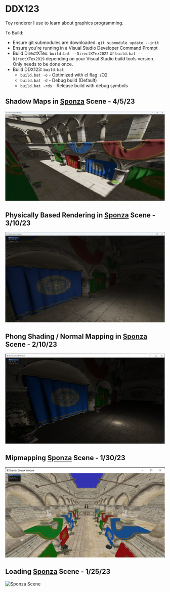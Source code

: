 # DDX123

Toy renderer I use to learn about graphics programming.

To Build:
- Ensure git submodules are downloaded. `git submodule update --init`
- Ensure you're running in a Visual Studio Developer Command Prompt
- Build DirectXTex: `build.bat --DirectXTex2022` or `build.bat --DirectXTex2019` depending on your Visual Studio build tools version. Only needs to be done once.
- Build DDX123: `build.bat`
  - `build.bat -o`   - Optimized with cl flag: /O2
  - `build.bat -d`   - Debug build (Default)
  - `build.bat -rds` - Release build with debug symbols

## Shadow Maps in [Sponza](https://github.com/KhronosGroup/glTF-Sample-Models/tree/master/2.0/Sponza) Scene - 4/5/23 

![Shadow Maps in Sponza Scene](pics/shadow_mapping_2.png)

## Physically Based Rendering in [Sponza](https://github.com/KhronosGroup/glTF-Sample-Models/tree/master/2.0/Sponza) Scene - 3/10/23 

![Physically Based Rendering in Sponza Scene](pics/PBR_Sponza.png)

## Phong Shading / Normal Mapping in [Sponza](https://github.com/KhronosGroup/glTF-Sample-Models/tree/master/2.0/Sponza) Scene - 2/10/23 

![Mipmapping with Sponza Scene](pics/phong_sponza.png)

## Mipmapping [Sponza](https://github.com/KhronosGroup/glTF-Sample-Models/tree/master/2.0/Sponza) Scene - 1/30/23 

![Mipmapping with Sponza Scene](pics/mipmapped_sponza.png)

## Loading [Sponza](https://github.com/KhronosGroup/glTF-Sample-Models/tree/master/2.0/Sponza) Scene - 1/25/23 

![Sponza Scene](pics/loading_sponza.png)
